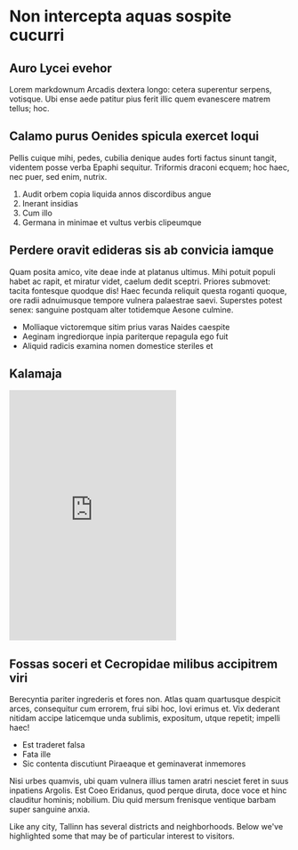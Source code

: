 # Non intercepta aquas sospite cucurri

## Auro Lycei evehor

Lorem markdownum Arcadis dextera longo: cetera superentur serpens, votisque. Ubi ense aede patitur pius ferit illic quem evanescere matrem tellus; hoc.

## Calamo purus Oenides spicula exercet loqui

Pellis cuique mihi, pedes, cubilia denique audes forti factus sinunt tangit, videntem posse verba Epaphi sequitur. Triformis draconi ecquem; hoc haec, nec puer, sed enim, nutrix.

1. Audit orbem copia liquida annos discordibus angue
2. Inerant insidias
3. Cum illo
4. Germana in minimae et vultus verbis clipeumque

## Perdere oravit edideras sis ab convicia iamque

Quam posita amico, vite deae inde at platanus ultimus. Mihi potuit populi habet ac rapit, et miratur videt, caelum dedit sceptri. Priores submovet: tacita fontesque quodque dis! Haec fecunda reliquit questa roganti quoque, ore radii adnuimusque tempore vulnera palaestrae saevi. Superstes potest senex: sanguine postquam alter totidemque Aesone culmine.

- Molliaque victoremque sitim prius varas Naides caespite
- Aeginam ingrediorque inpia pariterque repagula ego fuit
- Aliquid radicis examina nomen domestice steriles et

## Kalamaja 

<iframe src="https://www.google.com/maps/embed?pb=!1m18!1m12!1m3!1d8112.71821755205!2d24.727327754362236!3d59.44675711498765!2m3!1f0!2f0!3f0!3m2!1i1024!2i768!4f13.1!3m3!1m2!1s0x4692937bcd815423%3A0x32a3e867165f0919!2sKalamaja%2C+Tallinn!5e0!3m2!1sen!2see!4v1485853180466"  height="450" frameborder="0" allowfullscreen class="google-map mdl-shadow--2dp"></iframe>



## Fossas soceri et Cecropidae milibus accipitrem viri

Berecyntia pariter ingrederis et fores non. Atlas quam quartusque despicit arces, consequitur cum errorem, frui sibi hoc, Iovi erimus et. Vix dederant nitidam accipe laticemque unda sublimis, expositum, utque repetit; impelli haec!

- Est traderet falsa
- Fata ille
- Sic contenta discutiunt Piraeaque et geminaverat inmemores

Nisi urbes quamvis, ubi quam vulnera illius tamen aratri nesciet feret in suus inpatiens Argolis. Est Coeo Eridanus, quod perque diruta, doce voce et hinc clauditur hominis; nobilium. Diu quid mersum frenisque ventique barbam super sanguine anxia.

Like any city, Tallinn has several districts and neighborhoods.  Below we've highlighted some that may be of particular interest to visitors. 



